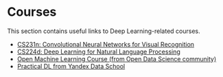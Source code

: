 # Courses
This section contains useful links to Deep Learning-related courses.
* [CS231n: Convolutional Neural Networks for Visual Recognition](http://cs231n.stanford.edu/syllabus.html)
* [CS224d: Deep Learning for Natural Language Processing](http://cs224d.stanford.edu/syllabus.html)
* [Open Machine Learning Course (from Open Data Science community)](https://vk.com/mlcourse)
* [Practical DL from Yandex Data School](https://github.com/yandexdataschool/Practical_DL)
